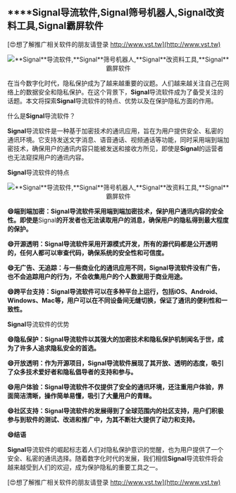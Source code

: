 ## ****Signal**导流软件,**Signal**筛号机器人,**Signal**改资料工具,**Signal**霸屏软件**

[😍想了解推广相关软件的朋友请登录 http://www.vst.tw](http://www.vst.tw)

 <center><img src="https://vst.tw/MP4/tuiguang/png/0.png" alt="**Signal**导流软件,**Signal**筛号机器人,**Signal**改资料工具,**Signal**霸屏软件"></center>

在当今数字化时代，隐私保护成为了越来越重要的议题。人们越来越关注自己在网络上的数据安全和隐私保护。在这个背景下，**Signal**导流软件成为了备受关注的话题。本文将探索**Signal**导流软件的特点、优势以及在保护隐私方面的作用。

什么是**Signal**导流软件？

**Signal**导流软件是一种基于加密技术的通讯应用，旨在为用户提供安全、私密的通讯环境。它支持发送文字消息、语音通话、视频通话等功能，同时采用端到端加密技术，确保用户的通讯内容只能被发送和接收方所见，即使是**Signal**的运营者也无法窥探用户的通讯内容。

**Signal**导流软件的特点

 <center><img src="https://vst.tw/MP4/tuiguang/png/5.png" alt="**Signal**导流软件,**Signal**筛号机器人,**Signal**改资料工具,**Signal**霸屏软件"></center>

**😄端到端加密：**Signal**导流软件采用端到端加密技术，保护用户通讯内容的安全性。即使是**Signal**的开发者也无法读取用户的消息，确保用户的隐私得到最大程度的保护。**

**😄开源透明：**Signal**导流软件采用开源模式开发，所有的源代码都是公开透明的，任何人都可以审查代码，确保系统的安全性和可信度。**

**😄无广告、无追踪：与一些商业化的通讯应用不同，**Signal**导流软件没有广告，也不会追踪用户的行为，不会收集用户的个人数据用于商业用途。**

**😄跨平台支持：**Signal**导流软件可以在多种平台上运行，包括iOS、Android、Windows、Mac等，用户可以在不同设备间无缝切换，保证了通讯的便利性和一致性。**

**Signal**导流软件的优势

**😄隐私保护：**Signal**导流软件以其强大的加密技术和隐私保护机制闻名于世，成为了许多人追求隐私安全的首选。**

**😄开放透明：作为开源项目，**Signal**导流软件展现了其开放、透明的态度，吸引了众多技术爱好者和隐私倡导者的支持和参与。**

**😄用户体验：**Signal**导流软件不仅提供了安全的通讯环境，还注重用户体验，界面简洁清晰，操作简单易懂，吸引了大量用户的青睐。**

**😄社区支持：**Signal**导流软件的发展得到了全球范围内的社区支持，用户们积极参与到软件的测试、改进和推广中，为其不断壮大提供了动力和支持。**

**😄结语**

**Signal**导流软件的崛起标志着人们对隐私保护意识的觉醒，也为用户提供了一个安全、私密的通讯选择。随着数字化时代的发展，我们相信**Signal**导流软件将会越来越受到人们的欢迎，成为保护隐私的重要工具之一。

[😍想了解推广相关软件的朋友请登录 http://www.vst.tw](http://www.vst.tw)



